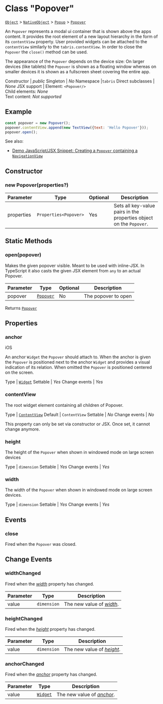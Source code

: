 ---
---
# Class "Popover"

<span style="white-space:nowrap;">[`Object`](https://developer.mozilla.org/en-US/docs/Web/JavaScript/Reference/Global_Objects/Object)</span> > <span style="white-space:nowrap;">[`NativeObject`](NativeObject.md)</span> > <span style="white-space:nowrap;">[`Popup`](Popup.md)</span> > <span style="white-space:nowrap;">[`Popover`](Popover.md)</span>

An `Popover` represents a modal ui container that is shown above the apps content. It provides the root element of a new layout hierarchy in the form of its `contentView` property. User provided widgets can be attached to the `contentView` similarly to the `tabris.contentView`. In order to close the `Popover` the `close()` method can be used.

The appearance of the `Popover` depends on the device size: On larger devices (like tablets) the `Popover` is shown as a floating window whereas on smaller devices it is shown as a fullscreen sheet covering the entire app.


Constructor | *public*
Singleton | *No*
Namespace |`tabris`
Direct subclasses | *None*
JSX support | Element: `<Popover/>`<br/>Child elements: *None*<br/>Text content: *Not supported*<br/>

## Example
```js
const popover = new Popover();
popover.contentView.append(new TextView({text: 'Hello Popover'}));
popover.open();
```

See also:

- [Demo JavaScript/JSX Snippet: Creating a `Popover` containing a `NavigationView`](https://playground.tabris.com/?gitref=v3.0.0&snippet=popover.jsx)

## Constructor

### new Popover(properties?)

Parameter|Type|Optional|Description
-|-|-|-
properties | <span style="white-space:nowrap;">`Properties<Popover>`</span> | Yes | Sets all key-value pairs in the properties object on the `Popover`.

## Static Methods

### open(popover)



Makes the given popover visible. Meant to be used with inline-JSX. In TypeScript it also casts the given JSX element from `any` to an actual Popover.


Parameter|Type|Optional|Description
-|-|-|-
popover | <span style="white-space:nowrap;">[`Popover`](Popover.md)</span> | No | The popover to open


Returns <span style="white-space:nowrap;">[`Popover`](Popover.md)</span>


## Properties

### anchor
<p class="platforms"><span class='ios-tag' title='supported on iOS'>iOS</span></p>

An anchor `Widget` the `Popover` should attach to. When the anchor is given the `Popover` is positioned next to the anchor `Widget` and provides a visual indication of its relation. When omitted the `Popover` is positioned centered on the screen.

Type | <span style="white-space:nowrap;">[`Widget`](Widget.md)</span>
Settable | *Yes*
Change events | *Yes*




### contentView


The root widget element containing all children of Popover.

Type | <span style="white-space:nowrap;">[`ContentView`](ContentView.md)</span>
Default | `ContentView`
Settable | *No*
Change events | *No*




This property can only be set via constructor or JSX. Once set, it cannot change anymore.

### height


The height of the `Popover` when shown in windowed mode on large screen devices

Type | <span style="white-space:nowrap;">`dimension`</span>
Settable | *Yes*
Change events | *Yes*




### width


The width of the `Popover` when shown in windowed mode on large screen devices.

Type | <span style="white-space:nowrap;">`dimension`</span>
Settable | *Yes*
Change events | *Yes*





## Events

### close

Fired when the `Popover` was closed.

## Change Events

### widthChanged

Fired when the [*width*](#width) property has changed.

Parameter|Type|Description
-|-|-
value | <span style="white-space:nowrap;">`dimension`</span> | The new value of [*width*](#width).

### heightChanged

Fired when the [*height*](#height) property has changed.

Parameter|Type|Description
-|-|-
value | <span style="white-space:nowrap;">`dimension`</span> | The new value of [*height*](#height).

### anchorChanged

Fired when the [*anchor*](#anchor) property has changed.

Parameter|Type|Description
-|-|-
value | <span style="white-space:nowrap;">[`Widget`](Widget.md)</span> | The new value of [*anchor*](#anchor).

